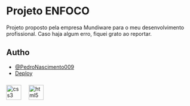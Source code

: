 # Projeto ENFOCO

Projeto proposto pela empresa Mundiware para o meu desenvolvimento profissional.
Caso haja algum erro, fiquei grato ao reportar.

## Autho

- [@PedroNascimento009](https://github.com/PedroNascimento009)
- [Deploy](https://pedronascimento009.github.io/ENFOCO/)

###

<div align="left">
  <img src="https://cdn.jsdelivr.net/gh/devicons/devicon/icons/css3/css3-original.svg" height="40" alt="css3 logo"  />
  <img width="12" />
  <img src="https://cdn.jsdelivr.net/gh/devicons/devicon/icons/html5/html5-original.svg" height="40" alt="html5 logo"  />
</div>
